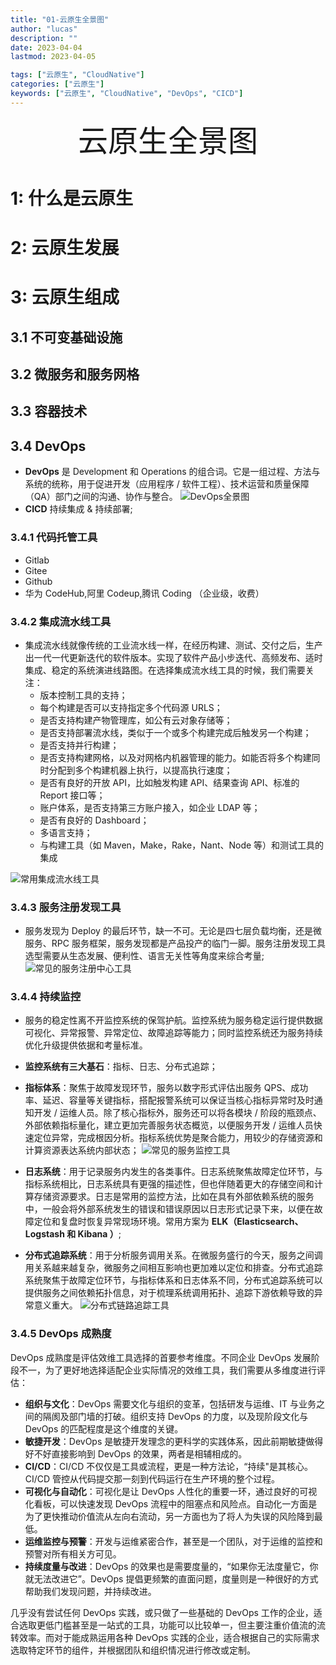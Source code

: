 ```yaml
---
title: "01-云原生全景图"
author: "lucas"
description: ""
date: 2023-04-04
lastmod: 2023-04-05

tags: ["云原生", "CloudNative"]
categories: ["云原生"]
keywords: ["云原生", "CloudNative", "DevOps", "CICD"]
---
```


<div align="center"><font size=35>云原生全景图</font></div>

# 1: 什么是云原生

# 2: 云原生发展

# 3: 云原生组成

## 3.1 不可变基础设施

## 3.2 微服务和服务网格

## 3.3 容器技术

## 3.4 DevOps

- **DevOps** 是 Development 和 Operations 的组合词。它是一组过程、方法与系统的统称，用于促进开发（应用程序 / 软件工程）、技术运营和质量保障（QA）部门之间的沟通、协作与整合。
  ![DevOps全景图](/images/云原生DevOps工具全景图.png)
- **CICD** 持续集成 & 持续部署;

### 3.4.1 代码托管工具

- Gitlab
- Gitee
- Github
- 华为 CodeHub,阿里 Codeup,腾讯 Coding （企业级，收费）

### 3.4.2 集成流水线工具

- 集成流水线就像传统的工业流水线一样，在经历构建、测试、交付之后，生产出一代一代更新迭代的软件版本。实现了软件产品小步迭代、高频发布、适时集成、稳定的系统演进线路图。在选择集成流水线工具的时候，我们需要关注：
  - 版本控制工具的支持；
  - 每个构建是否可以支持指定多个代码源 URLS；
  - 是否支持构建产物管理库，如公有云对象存储等；
  - 是否支持部署流水线，类似于一个或多个构建完成后触发另一个构建；
  - 是否支持并行构建；
  - 是否支持构建网格，以及对网格内机器管理的能力。如能否将多个构建同时分配到多个构建机器上执行，以提高执行速度；
  - 是否有良好的开放 API，比如触发构建 API、结果查询 API、标准的 Report 接口等；
  - 账户体系，是否支持第三方账户接入，如企业 LDAP 等；
  - 是否有良好的 Dashboard；
  - 多语言支持；
  - 与构建工具（如 Maven，Make，Rake，Nant、Node 等）和测试工具的集成

![常用集成流水线工具](/images/常见的流水线工具.png)

### 3.4.3 服务注册发现工具

- 服务发现为 Deploy 的最后环节，缺一不可。无论是四七层负载均衡，还是微服务、RPC 服务框架，服务发现都是产品投产的临门一脚。服务注册发现工具选型需要从生态发展、便利性、语言无关性等角度来综合考量;
  ![常见的服务注册中心工具](/images/常见的服务注册中心工具.png)

### 3.4.4 持续监控

- 服务的稳定性离不开监控系统的保驾护航。监控系统为服务稳定运行提供数据可视化、异常报警、异常定位、故障追踪等能力；同时监控系统还为服务持续优化升级提供依据和考量标准。
- **监控系统有三大基石**：指标、日志、分布式追踪；
- **指标体系**：聚焦于故障发现环节，服务以数字形式评估出服务 QPS、成功率、延迟、容量等关键指标，搭配报警系统可以保证当核心指标异常时及时通知开发 / 运维人员。除了核心指标外，服务还可以将各模块 / 阶段的瓶颈点、外部依赖指标量化，建立更加完善服务状态概览，以便服务开发 / 运维人员快速定位异常，完成根因分析。指标系统优势是聚合能力，用较少的存储资源和计算资源表达系统内部状态；
  ![常见的服务监控工具](/images/常见的服务监控工具.png)

- **日志系统**：用于记录服务内发生的各类事件。日志系统聚焦故障定位环节，与指标系统相比，日志系统具有更强的描述性，但也伴随着更大的存储空间和计算存储资源要求。日志是常用的监控方法，比如在具有外部依赖系统的服务中，一般会将外部系统发生的错误和错误原因以日志形式记录下来，以便在故障定位和复盘时恢复异常现场环境。常用方案为 **ELK（Elasticsearch、Logstash 和 Kibana ）**;

- **分布式追踪系统**：用于分析服务调用关系。在微服务盛行的今天，服务之间调用关系越来越复杂，微服务之间相互影响也更加难以定位和排查。分布式追踪系统聚焦于故障定位环节，与指标体系和日志体系不同，分布式追踪系统可以提供服务之间依赖拓扑信息，对于梳理系统调用拓扑、追踪下游依赖导致的异常意义重大。
  ![分布式链路追踪工具](/images/分布式链路追踪工具.png)

### 3.4.5 DevOps 成熟度

DevOps 成熟度是评估效维工具选择的首要参考维度。不同企业 DevOps 发展阶段不一，为了更好地选择适配企业实际情况的效维工具，我们需要从多维度进行评估：

- **组织与文化**：DevOps 需要文化与组织的变革，包括研发与运维、IT 与业务之间的隔阂及部门墙的打破。组织支持 DevOps 的力度，以及现阶段文化与 DevOps 的匹配程度是这个维度的关键。
- **敏捷开发**：DevOps 是敏捷开发理念的更科学的实践体系，因此前期敏捷做得好不好直接影响到 DevOps 的效果，两者是相辅相成的。
- **CI/CD**：CI/CD 不仅仅是工具或流程，更是一种方法论，“持续"是其核心。CI/CD 管控从代码提交那一刻到代码运行在生产环境的整个过程。
- **可视化与自动化**：可视化是让 DevOps 人性化的重要一环，通过良好的可视化看板，可以快速发现 DevOps 流程中的阻塞点和风险点。自动化一方面是为了更快推动价值流从左向右流动，另一方面也为了将人为失误的风险降到最低。
- **运维监控与预警**：开发与运维紧密合作，甚至是一个团队，对于运维的监控和预警对所有相关方可见。
- **持续度量与改进**：DevOps 的效果也是需要度量的，“如果你无法度量它，你就无法改进它”。DevOps 提倡更频繁的直面问题，度量则是一种很好的方式帮助我们发现问题，并持续改进。

几乎没有尝试任何 DevOps 实践，或只做了一些基础的 DevOps 工作的企业，适合选取更低门槛甚至是一站式的工具，功能可以比较单一，但主要注重价值流的流转效率。而对于能成熟运用各种 DevOps 实践的企业，适合根据自己的实际需求选取特定环节的组件，并根据团队和组织情况进行修改或定制。
